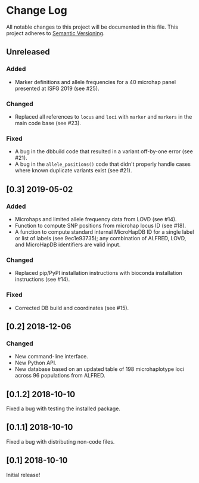 # Change Log
All notable changes to this project will be documented in this file.
This project adheres to [Semantic Versioning](http://semver.org/).

## Unreleased

### Added
- Marker definitions and allele frequencies for a 40 microhap panel presented at ISFG 2019 (see #25).

### Changed
- Replaced all references to `locus` and `loci` with `marker` and `markers` in the main code base (see #23).

### Fixed
- A bug in the dbbuild code that resulted in a variant off-by-one error (see #21).
- A bug in the `allele_positions()` code that didn't properly handle cases where known duplicate variants exist (see #21).


## [0.3] 2019-05-02

### Added
- Microhaps and limited allele frequency data from LOVD (see #14).
- Function to compute SNP positions from microhap locus ID (see #18).
- A function to compute standard internal MicroHapDB ID for a single label or list of labels (see 9ec1e93735);
  any combination of ALFRED, LOVD, and MicroHapDB identifiers are valid input.

### Changed
- Replaced pip/PyPI installation instructions with bioconda installation instructions (see #14).

### Fixed
- Corrected DB build and coordinates (see #15).



## [0.2] 2018-12-06

### Changed
- New command-line interface.
- New Python API.
- New database based on an updated table of 198 microhaplotype loci across 96 populations from ALFRED.


## [0.1.2] 2018-10-10

Fixed a bug with testing the installed package.


## [0.1.1] 2018-10-10

Fixed a bug with distributing non-code files.


## [0.1] 2018-10-10

Initial release!
